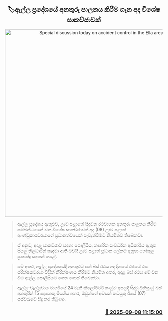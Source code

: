 <p align='center'><b><h2 align='center' title='Special discussion today on accident control in the Ella area'>🏷ඇල්ල ප්‍රදේශයේ අනතුරු පාලනය කිරීම ගැන අද විශේෂ සාකච්ඡාවක්</h2></b></p>
<p align='center'><img src='https://helakuru.sgp1.cdn.digitaloceanspaces.com/esana/images/lib/ella-road.jpg' width='600' alt='Special discussion today on accident control in the Ella area'></p>

> ඇල්ල ප්‍රදේශය ඇතුළුව, ඌව පළාතේ සිදුවන රථවාහන අනතුරු පාලනය කිරීම සම්බන්ධයෙන් වන විශේෂ සාකච්ඡාවක් අද (08) ඌව පළාත් ආණ්ඩුකාරවරයාගේ ප්‍රධානත්වයෙන් පැවැත්වීමට නියමිතව තිබෙනවා.

> ඒ අනුව, අදාළ සාකච්ඡාව සඳහා පොලීසිය, නාගරික සංවර්ධන අධිකාරිය ඇතුළු සියලු නිලධාරීන් කැඳවා ඇති බවයි ඌව පළාත් ප්‍රධාන ලේකම් අනූෂා ගෝකුල ප්‍රනාන්දු සඳහන් කළේ.

> මේ අතර, ඇල්ල ප්‍රදේශයේදී අනතුරට පත් බස් රථය අද දිනයේ රජයේ රස පරීක්ෂකවරයා විසින් නිරීක්ෂණය කිරීමට නියමිත අතර, අදාළ බස් රථය මේ වන විට ඇල්ල පොලීසියට ගෙන ගොස් තිබෙනවා.

> ඇල්ල-වැල්ලවාය මාර්ගයේ 24 වැනි කිලෝමීටර් කණුව අසලදී සිදුවූ බිහිසුණු බස් අනතුරින් 15 දෙනෙකු මියගිය අතර, ඔවුන්ගේ අවසන් කටයුතු ඊයේ (07) පස්වරුවේ සිදු කර තිබුණා.



<h3 align='right'><a href='https://www.helakuru.lk/esana/p/113400/'>📅 2025-09-08 11:15:00</a></h3>

